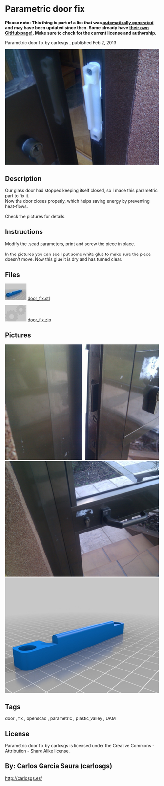 Parametric door fix
===============
**Please note: This thing is part of a list that was [automatically generated](https://github.com/carlosgs/export-things) and may have been updated since then. Some already have [their own GitHub page!](https://github.com/carlosgs?tab=repositories). Make sure to check for the current license and authorship.**  

Parametric door fix  by carlosgs , published Feb 2, 2013

![Image](img/2013-02-02_16.11.24_display_large.jpg)

Description
--------
Our glass door had stopped keeping itself closed, so I made this parametric part to fix it.<br />
Now the door closes properly, which helps saving energy by preventing heat-flows.<br />
<br />
Check the pictures for details.

Instructions
--------
Modify the .scad parameters, print and screw the piece in place.<br />
<br />
In the pictures you can see I put some white glue to make sure the piece doesn't move. Now this glue it is dry and has turned clear.

Files
--------
[![Image](img/door_fix_preview_tinycard.jpg)](door_fix.stl)
 [ door_fix.stl](door_fix.stl)  

[![Image](img/Gears_preview_tinycard.jpg)](door_fix.zip)
 [ door_fix.zip](door_fix.zip)  



Pictures
--------
![Image](img/2013-02-02_16.11.36_display_large.jpg)
![Image](img/2013-02-02_16.11.44_display_large.jpg)
![Image](img/door_fix_display_large.jpg)


Tags
--------
door , fix , openscad , parametric , plastic_valley , UAM  

  

License
--------
Parametric door fix by carlosgs is licensed under the Creative Commons - Attribution - Share Alike license.  



By: Carlos Garcia Saura (carlosgs)
--------
<http://carlosgs.es/>